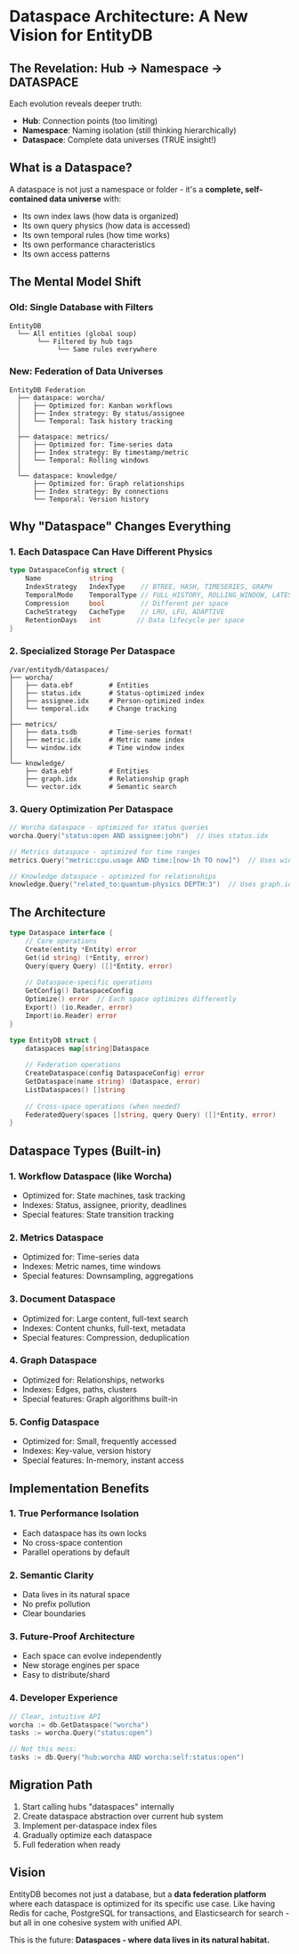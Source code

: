# Dataspace Architecture: A New Vision for EntityDB

## The Revelation: Hub → Namespace → DATASPACE

Each evolution reveals deeper truth:
- **Hub**: Connection points (too limiting)
- **Namespace**: Naming isolation (still thinking hierarchically)  
- **Dataspace**: Complete data universes (TRUE insight!)

## What is a Dataspace?

A dataspace is not just a namespace or folder - it's a **complete, self-contained data universe** with:
- Its own index laws (how data is organized)
- Its own query physics (how data is accessed)
- Its own temporal rules (how time works)
- Its own performance characteristics
- Its own access patterns

## The Mental Model Shift

### Old: Single Database with Filters
```
EntityDB
  └── All entities (global soup)
       └── Filtered by hub tags
            └── Same rules everywhere
```

### New: Federation of Data Universes
```
EntityDB Federation
  ├── dataspace: worcha/
  │   ├── Optimized for: Kanban workflows
  │   ├── Index strategy: By status/assignee
  │   └── Temporal: Task history tracking
  │
  ├── dataspace: metrics/
  │   ├── Optimized for: Time-series data
  │   ├── Index strategy: By timestamp/metric
  │   └── Temporal: Rolling windows
  │
  └── dataspace: knowledge/
      ├── Optimized for: Graph relationships
      ├── Index strategy: By connections
      └── Temporal: Version history
```

## Why "Dataspace" Changes Everything

### 1. Each Dataspace Can Have Different Physics
```go
type DataspaceConfig struct {
    Name            string
    IndexStrategy   IndexType    // BTREE, HASH, TIMESERIES, GRAPH
    TemporalMode    TemporalType // FULL_HISTORY, ROLLING_WINDOW, LATEST_ONLY
    Compression     bool         // Different per space
    CacheStrategy   CacheType    // LRU, LFU, ADAPTIVE
    RetentionDays   int         // Data lifecycle per space
}
```

### 2. Specialized Storage Per Dataspace
```
/var/entitydb/dataspaces/
├── worcha/
│   ├── data.ebf         # Entities
│   ├── status.idx       # Status-optimized index
│   ├── assignee.idx     # Person-optimized index
│   └── temporal.idx     # Change tracking
│
├── metrics/
│   ├── data.tsdb        # Time-series format!
│   ├── metric.idx       # Metric name index
│   └── window.idx       # Time window index
│
└── knowledge/
    ├── data.ebf         # Entities
    ├── graph.idx        # Relationship graph
    └── vector.idx       # Semantic search
```

### 3. Query Optimization Per Dataspace

```go
// Worcha dataspace - optimized for status queries
worcha.Query("status:open AND assignee:john")  // Uses status.idx

// Metrics dataspace - optimized for time ranges  
metrics.Query("metric:cpu.usage AND time:[now-1h TO now]")  // Uses window.idx

// Knowledge dataspace - optimized for relationships
knowledge.Query("related_to:quantum-physics DEPTH:3")  // Uses graph.idx
```

## The Architecture

```go
type Dataspace interface {
    // Core operations
    Create(entity *Entity) error
    Get(id string) (*Entity, error)
    Query(query Query) ([]*Entity, error)
    
    // Dataspace-specific operations
    GetConfig() DataspaceConfig
    Optimize() error  // Each space optimizes differently
    Export() (io.Reader, error)
    Import(io.Reader) error
}

type EntityDB struct {
    dataspaces map[string]Dataspace
    
    // Federation operations
    CreateDataspace(config DataspaceConfig) error
    GetDataspace(name string) (Dataspace, error)
    ListDataspaces() []string
    
    // Cross-space operations (when needed)
    FederatedQuery(spaces []string, query Query) ([]*Entity, error)
}
```

## Dataspace Types (Built-in)

### 1. Workflow Dataspace (like Worcha)
- Optimized for: State machines, task tracking
- Indexes: Status, assignee, priority, deadlines
- Special features: State transition tracking

### 2. Metrics Dataspace  
- Optimized for: Time-series data
- Indexes: Metric names, time windows
- Special features: Downsampling, aggregations

### 3. Document Dataspace
- Optimized for: Large content, full-text search
- Indexes: Content chunks, full-text, metadata
- Special features: Compression, deduplication

### 4. Graph Dataspace
- Optimized for: Relationships, networks
- Indexes: Edges, paths, clusters
- Special features: Graph algorithms built-in

### 5. Config Dataspace
- Optimized for: Small, frequently accessed
- Indexes: Key-value, version history
- Special features: In-memory, instant access

## Implementation Benefits

### 1. True Performance Isolation
- Each dataspace has its own locks
- No cross-space contention
- Parallel operations by default

### 2. Semantic Clarity
- Data lives in its natural space
- No prefix pollution
- Clear boundaries

### 3. Future-Proof Architecture
- Each space can evolve independently
- New storage engines per space
- Easy to distribute/shard

### 4. Developer Experience
```go
// Clear, intuitive API
worcha := db.GetDataspace("worcha")
tasks := worcha.Query("status:open")

// Not this mess:
tasks := db.Query("hub:worcha AND worcha:self:status:open")
```

## Migration Path

1. Start calling hubs "dataspaces" internally
2. Create dataspace abstraction over current hub system
3. Implement per-dataspace index files
4. Gradually optimize each dataspace
5. Full federation when ready

## Vision

EntityDB becomes not just a database, but a **data federation platform** where each dataspace is optimized for its specific use case. Like having Redis for cache, PostgreSQL for transactions, and Elasticsearch for search - but all in one cohesive system with unified API.

This is the future: **Dataspaces - where data lives in its natural habitat.**